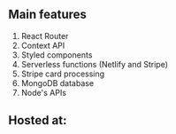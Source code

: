 ## Main features

1. React Router
2. Context API
3. Styled components
4. Serverless functions (Netlify and Stripe)
5. Stripe card processing
6. MongoDB database
7. Node's APIs

## Hosted at:
